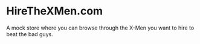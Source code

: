 # HireTheXMen.com
A mock store where you can browse through the X-Men you want to hire to beat the bad guys.
